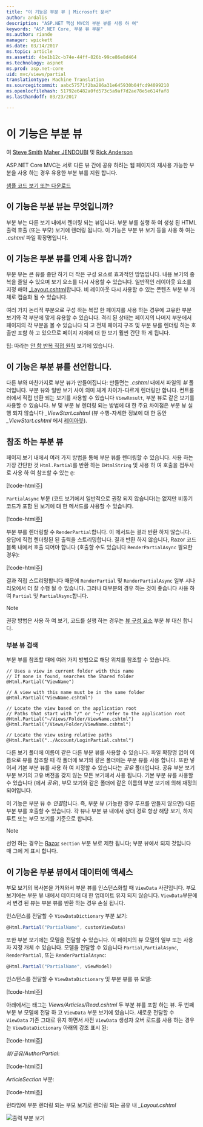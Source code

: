 ```yaml
---
title: "이 기능은 부분 뷰 | Microsoft 문서"
author: ardalis
description: "ASP.NET 핵심 MVC의 부분 뷰를 사용 하 여"
keywords: "ASP.NET Core, 부분 뷰 부분"
ms.author: riande
manager: wpickett
ms.date: 03/14/2017
ms.topic: article
ms.assetid: 4be1b12c-b74e-44ff-826b-99ce86e8d464
ms.technology: aspnet
ms.prod: asp.net-core
uid: mvc/views/partial
translationtype: Machine Translation
ms.sourcegitcommit: aabc57571f2ba286a31e645930b04fcd94099210
ms.openlocfilehash: 51792e6482a0fd573c5a9af7d2ae78e5e614faf8
ms.lasthandoff: 03/23/2017

---
```

# <a name="partial-views"></a>이 기능은 부분 뷰

여 [Steve Smith](http://ardalis.com) [Maher JENDOUBI](https://twitter.com/maherjend) 및 [Rick Anderson](https://twitter.com/RickAndMSFT)

ASP.NET Core MVC는 서로 다른 뷰 간에 공유 하려는 웹 페이지의 재사용 가능한 부분을 사용 하는 경우 유용한 부분 뷰를 지원 합니다.

[샘플 코드 보기 또는 다운로드](https://github.com/aspnet/Docs/tree/master/aspnetcore/mvc/views/partial/sample)

## <a name="what-are-partial-views"></a>이 기능은 부분 뷰는 무엇입니까?

부분 뷰는 다른 보기 내에서 렌더링 되는 뷰입니다. 부분 뷰를 실행 하 여 생성 된 HTML 출력 호출 (또는 부모) 보기에 렌더링 됩니다. 이 기능은 부분 뷰 보기 등을 사용 하 여는 *.cshtml* 파일 확장명입니다.

## <a name="when-should-i-use-partial-views"></a>이 기능은 부분 뷰를 언제 사용 합니까?

부분 뷰는 큰 뷰를 중단 하기 더 작은 구성 요소로 효과적인 방법입니다. 내용 보기의 중복을 줄일 수 있으며 보기 요소를 다시 사용할 수 있습니다. 일반적인 레이아웃 요소를 지정 해야 [_Layout.cshtml](layout.md)합니다. 비 레이아웃 다시 사용할 수 있는 콘텐츠 부분 뷰 개체로 캡슐화 될 수 있습니다.

여러 가지 논리적 부분으로 구성 하는 복잡 한 페이지를 사용 하는 경우에 고유한 부분 보기와 각 부분에 맞게 유용할 수 있습니다. 격리 된 상태는 페이지의 나머지 부분에서 페이지의 각 부분을 볼 수 있습니다 되 고 전체 페이지 구조 및 부분 뷰를 렌더링 하는 호출만 포함 하 고 있으므로 페이지 자체에 대 한 보기 훨씬 간단 하 게 됩니다.

팁: 따라는 [안 함 반복 직접 원칙](http://deviq.com/don-t-repeat-yourself/) 보기에 있습니다.

## <a name="declaring-partial-views"></a>이 기능은 부분 뷰를 선언합니다.

다른 뷰와 마찬가지로 부분 뷰가 만들어집니다: 만들면는 *.cshtml* 내에서 파일의 *뷰* 폴더입니다. 부분 뷰와 일반 보기 사이 의미 체계 차이가-다르게 렌더링만 합니다. 컨트롤러에서 직접 반환 되는 보기를 사용할 수 있습니다 `ViewResult`, 부분 뷰로 같은 보기를 사용할 수 있습니다. 뷰 및 부분 뷰 렌더링 되는 방법에 대 한 주요 차이점은 부분 뷰 실행 되지 않습니다 *_ViewStart.cshtml* (뷰 수행-자세한 정보에 대 한 동안 *_ViewStart.cshtml* 에서 [레이아웃](layout.md)).

## <a name="referencing-a-partial-view"></a>참조 하는 부분 뷰

페이지 보기 내에서 여러 가지 방법을 통해 부분 뷰를 렌더링할 수 있습니다. 사용 하는 가장 간단한 것 `Html.Partial`를 반환 하는 `IHtmlString` 및 사용 하 여 호출을 접두사로 사용 하 여 참조할 수 있는 `@`:

[!code-html[주](partial/sample/src/PartialViewsSample/Views/Home/About.cshtml?range=9)]

`PartialAsync` 부분 (코드 보기에서 일반적으로 권장 되지 않습니다)는 없지만 비동기 코드가 포함 된 보기에 대 한 메서드를 사용할 수 있습니다.

[!code-html[주](partial/sample/src/PartialViewsSample/Views/Home/About.cshtml?range=8)]

부분 뷰를 렌더링할 수 `RenderPartial`합니다. 이 메서드는 결과 반환 하지 않습니다. 응답에 직접 렌더링된 된 출력을 스트리밍합니다. 결과 반환 하지 않습니다, Razor 코드 블록 내에서 호출 되어야 합니다 (호출할 수도 있습니다 `RenderPartialAsync` 필요한 경우):

[!code-html[주](partial/sample/src/PartialViewsSample/Views/Home/About.cshtml?range=10-12)]

결과 직접 스트리밍합니다 때문에 `RenderPartial` 및 `RenderPartialAsync` 일부 시나리오에서 더 잘 수행 될 수 있습니다. 그러나 대부분의 경우 하는 것이 좋습니다 사용 하 여 `Partial` 및 `PartialAsync`합니다.

> [!NOTE]
> 권장 방법은 사용 하 여 보기, 코드를 실행 하는 경우는 [뷰 구성 요소](view-components.md) 부분 뷰 대신 합니다.

### <a name="partial-view-discovery"></a>부분 뷰 검색

부분 뷰를 참조할 때에 여러 가지 방법으로 해당 위치를 참조할 수 있습니다.

```text
// Uses a view in current folder with this name
// If none is found, searches the Shared folder
@Html.Partial("ViewName")

// A view with this name must be in the same folder
@Html.Partial("ViewName.cshtml")

// Locate the view based on the application root
// Paths that start with "/" or "~/" refer to the application root
@Html.Partial("~/Views/Folder/ViewName.cshtml")
@Html.Partial("/Views/Folder/ViewName.cshtml")

// Locate the view using relative paths
@Html.Partial("../Account/LoginPartial.cshtml")
```

다른 보기 폴더에 이름이 같은 다른 부분 뷰를 사용할 수 있습니다. 파일 확장명 없이 이름으로 뷰를 참조할 때 각 폴더에 보기와 같은 폴더에는 부분 뷰를 사용 합니다. 또한 넣어서 기본 부분 뷰를 사용 하 여 지정할 수 있습니다는 *공유* 폴더입니다. 공유 부분 보기 부분 보기의 고유 버전을 갖지 않는 모든 보기에서 사용 됩니다. 기본 부분 뷰를 사용할 수 있습니다 (에서 *공유*), 부모 보기와 같은 폴더에 같은 이름의 부분 보기에 의해 재정의 되어입니다.

이 기능은 부분 뷰 수 *연결*합니다. 즉, 부분 뷰 (가능한 경우 루프를 만들지 않으면) 다른 부분 뷰를 호출할 수 있습니다. 각 뷰나 부분 뷰 내에서 상대 경로 항상 해당 보기, 하지 루트 또는 부모 보기를 기준으로 합니다.

> [!NOTE]
> 선언 하는 경우는 [Razor](razor.md) `section` 부분 뷰로 제한 됩니다; 부분 뷰에서 되지 것입니다 때 그에 게 표시 합니다.

## <a name="accessing-data-from-partial-views"></a>이 기능은 부분 뷰에서 데이터에 액세스

부모 보기의 복사본을 가져와서 부분 뷰를 인스턴스화할 때 `ViewData` 사전입니다. 부모 보기에는 부분 뷰 내에서 데이터에 대 한 업데이트 유지 되지 않습니다. `ViewData`부분에서 변경 된 뷰는 부분 뷰를 반환 하는 경우 손실 됩니다.

인스턴스를 전달할 수 `ViewDataDictionary` 부분 보기:

```csharp
@Html.Partial("PartialName", customViewData)
   ```

또한 부분 보기에는 모델을 전달할 수 있습니다. 이 페이지의 뷰 모델의 일부 또는 사용자 지정 개체 수 있습니다. 모델을 전달할 수 있습니다 `Partial`,`PartialAsync`, `RenderPartial`, 또는 `RenderPartialAsync`:

```csharp
@Html.Partial("PartialName", viewModel)
   ```

인스턴스를 전달할 수 `ViewDataDictionary` 및 부분 뷰를 뷰 모델:

[!code-html[주](partial/sample/src/PartialViewsSample/Views/Articles/Read.cshtml?range=14-15)]

아래에서는 태그는 *Views/Articles/Read.cshtml* 두 부분 뷰를 포함 하는 뷰. 두 번째 부분 뷰 모델에 전달 하 고 `ViewData` 부분 보기에 있습니다. 새로운 전달할 수 `ViewData` 기존 그대로 유지 하면서 사전 `ViewData` 생성자 오버 로드를 사용 하는 경우는 `ViewDataDictionary` 아래의 강조 표시 된:

[!code-html[주](partial/sample/src/PartialViewsSample/Views/Articles/Read.cshtml)]

*뷰/공유/AuthorPartial*:

[!code-html[주](partial/sample/src/PartialViewsSample/Views/Shared/AuthorPartial.cshtml)]

*ArticleSection* 부분:

[!code-html[주](partial/sample/src/PartialViewsSample/Views/Articles/ArticleSection.cshtml)]

런타임에 부분 렌더링 되는 부모 보기로 렌더링 되는 공유 내 *_Layout.cshtml*

![출력 부분 보기](partial/_static/output.png)

